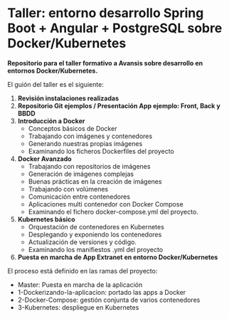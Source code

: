 ﻿# Taller: entorno desarrollo Spring Boot + Angular + PostgreSQL sobre Docker/Kubernetes
**Repositorio para el taller formativo a Avansis sobre desarrollo en entornos Docker/Kubernetes.**

El guión del taller es el siguiente:
1.  **Revisión instalaciones realizadas**
2.  **Repositorio Git ejemplos / Presentación App ejemplo: Front, Back y BBDD**
3.  **Introducción a Docker**
    - Conceptos básicos de Docker
    - Trabajando con imágenes y contenedores
    - Generando nuestras propias imágenes
    - Examinando los ficheros Dockerfiles del proyecto
4.  **Docker Avanzado**
    - Trabajando con repositorios de imágenes
    - Generación de imágenes complejas
    - Buenas prácticas en la creación de imágenes
    - Trabajando con volúmenes
    - Comunicación entre contenedores
    - Aplicaciones multi contenedor con Docker Compose
    - Examinando el fichero docker-compose.yml del proyecto.
5.  **Kubernetes básico**
    - Orquestación de contenedores en Kubernetes
    - Desplegando y exponiendo los contenedores
    - Actualización de versiones y código.
    - Examinando los manifiestos .yml del proyecto
6.  **Puesta en marcha de App Extranet en entorno Docker/Kubernetes**

El proceso está definido en las ramas del proyecto:
 - Master: Puesta en marcha de la aplicación
 - 1-Dockerizando-la-aplicacion: portado las apps a Docker
 - 2-Docker-Compose: gestión conjunta de varios contenedores
 - 3-Kubernetes: despliegue en Kubernetes
